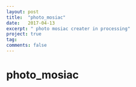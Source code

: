 ```yaml
---
layout: post
title:  "photo_mosiac"
date:   2017-04-13
excerpt: " photo mosiac creater in processing"
project: true
tag:
comments: false
---
```

# photo_mosiac
